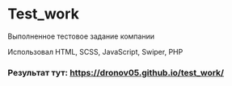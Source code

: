 # Test_work

Выполненное тестовое задание компании

Использовал HTML, SCSS, JavaScript, Swiper, PHP
### Результат тут: https://dronov05.github.io/test_work/
